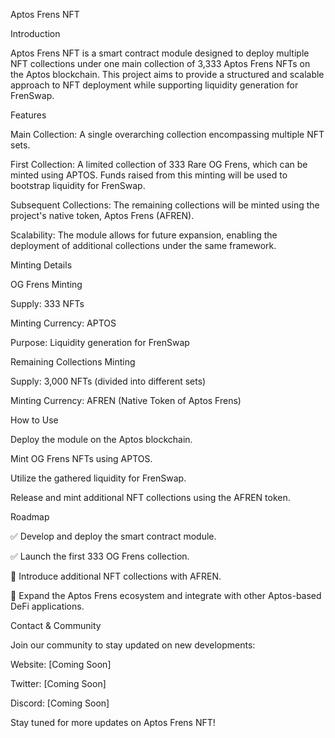Aptos Frens NFT

Introduction

Aptos Frens NFT is a smart contract module designed to deploy multiple NFT collections under one main collection of 3,333 Aptos Frens NFTs on the Aptos blockchain. This project aims to provide a structured and scalable approach to NFT deployment while supporting liquidity generation for FrenSwap.

Features

Main Collection: A single overarching collection encompassing multiple NFT sets.

First Collection: A limited collection of 333 Rare OG Frens, which can be minted using APTOS. Funds raised from this minting will be used to bootstrap liquidity for FrenSwap.

Subsequent Collections: The remaining collections will be minted using the project's native token, Aptos Frens (AFREN).

Scalability: The module allows for future expansion, enabling the deployment of additional collections under the same framework.

Minting Details

OG Frens Minting

Supply: 333 NFTs

Minting Currency: APTOS

Purpose: Liquidity generation for FrenSwap

Remaining Collections Minting

Supply: 3,000 NFTs (divided into different sets)

Minting Currency: AFREN (Native Token of Aptos Frens)

How to Use

Deploy the module on the Aptos blockchain.

Mint OG Frens NFTs using APTOS.

Utilize the gathered liquidity for FrenSwap.

Release and mint additional NFT collections using the AFREN token.

Roadmap

✅ Develop and deploy the smart contract module.

✅ Launch the first 333 OG Frens collection.

🔄 Introduce additional NFT collections with AFREN.

🔄 Expand the Aptos Frens ecosystem and integrate with other Aptos-based DeFi applications.

Contact & Community

Join our community to stay updated on new developments:

Website: [Coming Soon]

Twitter: [Coming Soon]

Discord: [Coming Soon]

Stay tuned for more updates on Aptos Frens NFT!
